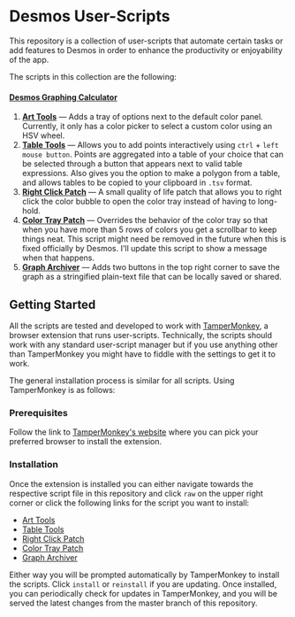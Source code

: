 # Desmos User-Scripts

This repository is a collection of user-scripts that automate certain tasks or add features to Desmos in order to enhance the productivity or enjoyability of the app.

The scripts in this collection are the following:

#### [Desmos Graphing Calculator](https://www.desmos.com/calculator)
1. **[Art Tools][arttoolsfolder]** — Adds a tray of options next to the default color panel. Currently, it only has a color picker to select a custom color using an HSV wheel.
1. **[Table Tools][tabletoolsfolder]** — Allows you to add points interactively using `ctrl` + `left mouse button`. Points are aggregated into a table of your choice that can be selected through a button that appears next to valid table expressions. Also gives you the option to make a polygon from a table, and allows tables to be copied to your clipboard in `.tsv` format.
1. **[Right Click Patch][rmbpatchfolder]** — A small quality of life patch that allows you to right click the color bubble to open the color tray instead of having to long-hold.
1. **[Color Tray Patch][traypatchfolder]** — Overrides the behavior of the color tray so that when you have more than 5 rows of colors you get a scrollbar to keep things neat. This script might need be removed in the future when this is fixed officially by Desmos. I'll update this script to show a message when that happens.
1. **[Graph Archiver][archivefolder]** — Adds two buttons in the top right corner to save the graph as a stringified plain-text file that can be locally saved or shared.

## Getting Started

All the scripts are tested and developed to work with [TamperMonkey](https://www.tampermonkey.net/), a browser extension that runs user-scripts. Technically, the scripts should work with any standard user-script manager but if you use anything other than TamperMonkey you might have to fiddle with the settings to get it to work.

The general installation process is similar for all scripts. Using TamperMonkey is as follows:

### Prerequisites

Follow the link to [TamperMonkey's website](https://www.tampermonkey.net/) where you can pick your preferred browser to install the extension.

### Installation

Once the extension is installed you can either navigate towards the respective script file in this repository and click `raw` on the upper right corner or click the following links for the script you want to install:

* [Art Tools][arttoolsraw]
* [Table Tools][tabletoolsraw]
* [Right Click Patch][rmbpatchraw]
* [Color Tray Patch][traypatchraw]
* [Graph Archiver][archiveraw]

Either way you will be prompted automatically by TamperMonkey to install the scripts. Click `install` or `reinstall` if you are updating. Once installed, you can periodically check for updates in TamperMonkey, and you will be served the latest changes from the master branch of this repository.

[arttoolsfolder]: /art-tools-script
[tabletoolsfolder]: /table-tools-script
[rmbpatchfolder]: /right-click-patch
[alphaenablerfolder]: /alpha-feature-enabler
[traypatchfolder]: /tray-scroll-patch
[archivefolder]: /graph-archival-script
[desmoviefolder]: /desmovie-script
[arttoolsraw]: https://github.com/SlimRunner/desmos-scripts-addons/raw/master/art-tools-script/dgc-art-tools.user.js
[tabletoolsraw]: https://github.com/SlimRunner/desmos-scripts-addons/raw/master/table-tools-script/dgc-table-tools.user.js
[rmbpatchraw]: https://github.com/SlimRunner/desmos-scripts-addons/raw/master/right-click-patch/dcg-rmb-color.user.js
[alphaenablerraw]: https://github.com/SlimRunner/desmos-scripts-addons/raw/master/alpha-feature-enabler/dgc-alpha-enabler.user.js
[traypatchraw]: https://github.com/SlimRunner/desmos-scripts-addons/raw/master/tray-scroll-patch/dgc-scroll-patch.user.js
[archiveraw]: https://github.com/SlimRunner/desmos-scripts-addons/raw/master/graph-archival-script/dgc-graph-archive.user.js
[desmovieraw]: https://github.com/SlimRunner/desmos-scripts-addons/raw/master/desmovie-script/desmovie.user.js
